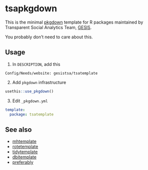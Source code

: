 
<!-- README.md is generated from README.Rmd. Please edit that file -->

# tsapkgdown

<!-- badges: start -->

<!-- badges: end -->

This is the minimal [pkgdown](https://github.com/r-lib/pkgdown) template
for R packages maintained by Transparent Social Analytics Team,
[GESIS](https://www.gesis.org/home).

You probably don’t need to care about this.

## Usage

1.  In `DESCRIPTION`, add this

<!-- end list -->

    Config/Needs/website: gesistsa/tsatemplate

2.  Add `pkgdown` infrastructure

<!-- end list -->

``` r
usethis::use_pkgdown()
```

3.  Edit `_pkgdown.yml`

<!-- end list -->

``` yaml
template:
  package: tsatemplate
```

## See also

  - [mhtemplate](https://github.com/GESIS-Methods-Hub/mhtemplate)
  - [rotetemplate](https://github.com/ropensci-org/rotemplate)
  - [tidytemplate](https://github.com/tidyverse/tidytemplate)
  - [dbitemplate](https://github.com/r-dbi/dbitemplate)
  - [preferably](https://github.com/amirmasoudabdol/preferably)
